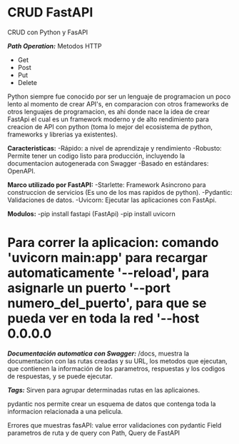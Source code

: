 # CRUD FastAPI
CRUD con Python y FasAPI

***Path Operation:*** Metodos HTTP
- Get
- Post
- Put
- Delete

Python siempre fue conocido por ser un lenguaje de programacion un poco lento al momento de crear API's, en comparacion con otros frameworks de otros lenguajes de programacion, es ahi donde nace la idea de crear FastApi el cual es un framework moderno y de alto rendimiento para creacion de API con python (toma lo mejor del ecosistema de python, frameworks y librerias ya existentes).

**Caracteristicas:**
-Rápido: a nivel de aprendizaje y rendimiento
-Robusto: Permite tener un codigo listo para producción, incluyendo la documentacion autogenerada con Swagger
-Basado en estándares: OpenAPI.

**Marco utilizado por FastAPI:**
-Starlette: Framework Asincrono para construccion de servicios (Es uno de los mas rapidos de python).
-Pydantic: Validaciones de datos.
-Uvicorn: Ejecutar las aplicaciones con FastApi.

**Modulos:**
-pip install fastapi (FastApi)
-pip install uvicorn

# Para correr la aplicacion: comando 'uvicorn main:app' para recargar automaticamente '--reload', para asignarle un puerto '--port numero_del_puerto', para que se pueda ver en toda la red '--host 0.0.0.0

***Documentación automatica con Swagger:*** /docs, muestra la documentacion con las rutas creadas y su URL, los metodos que ejecutan, que contienen la información de los parametros, respuestas y los codigos de respuestas, y se puede ejecutar.

***Tags:*** Sirven para agrupar determinadas rutas en las aplicaiones.


pydantic nos permite crear un esquema de datos que contenga toda la informacion relacionada a una pelicula.

Errores que muestras fasAPI: value error
validaciones con pydantic Field
parametros de ruta y de query con Path, Query de FastAPI